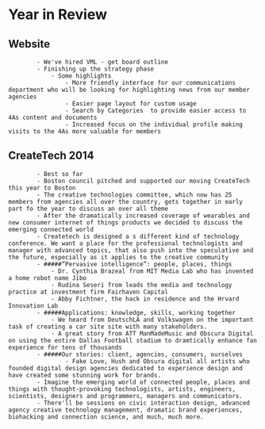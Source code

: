 # Year in Review

## Website
			- We've hired VML - get board outline
			- Finishing up the strategy phase
				- Some highlights
					- More friendly interface for our communications department who will be looking for highlighting news from our member agencies
					- Easier page layout for custom usage
					- Search by Categories  to provide easier access to 4As content and documents
					- Increased focus on the individual profile making visits to the 4As more valuable for members

## CreateTech 2014
			- Best so far
			- Boston council pitched and supported our moving CreateTech this year to Boston
			- The creative technologies committee, which now has 25 members from agencies all over the country, gets together in early part fo the year to discuss an over all theme
			- After the dramatically increased coverage of wearables and new consumer internet of things products we decided to discuss the emerging connected world
			- Createtech is designed a s different kind of technology conference. We want a place for the professional technologists and manager with advanced topics, that also push into the speculative and the future, especially as it applies to the creative community
			- #####“Pervasive intelligence”: people, places, things
				- Dr. Cynthia Brazeal from MIT Media Lab who has invented a home robot name Jibo
				- Rudina Seseri from leads the media and technology practice at investment firm Fairhaven Capital 
				- Abby Fichtner, the hack in residence and the Hrvard Innovation Lab
			- #####Applications: knowledge, skills, working together
				- We heard from DeutschLA and Volkswagen on the important task of creating a car site site with many stakeholders.
				- A great story from ATT ManMadeMusic and Obscura Digital on using the entire Dallas Football stadium to dramtically enhance fan experience for tens of thousands
			- #####Our stories: client, agencies, consumers, ourselves
					- Fake Love, Hush and Obsura digital all artists who founded digital design agencies dedicated to experience design and have created some stunning work for brands.
			- Imagine the emerging world of connected people, places and things with thought-provoking technologists, artists, engineers, scientists, designers and programmers, managers and communicators.
			- There'll be sessions on civic interaction design, advanced agency creative technology management, dramatic brand experiences, biohacking and connection science, and much, much more.
